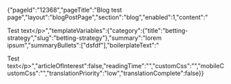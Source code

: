 {"pageId":"12368","pageTitle":"Blog test page","layout":"blogPostPage","section":"blog","enabled":1,"content":"<p>Test text<\/p>","templateVariables":{"category":{"title":"betting-strategy","slug":"betting-strategy"},"summary":"lorem ipsum","summaryBullets":["dsfdf"],"boilerplateText":"<p>Test text<\/p>","articleOfInterest":false,"readingTime":"","customCss":"","mobileCustomCss":"","translationPriority":"low","translationComplete":false}}